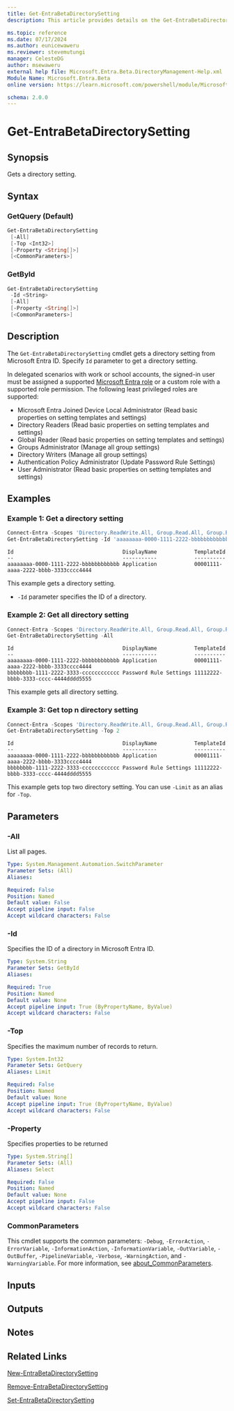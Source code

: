 ```yaml
---
title: Get-EntraBetaDirectorySetting
description: This article provides details on the Get-EntraBetaDirectorySetting command.

ms.topic: reference
ms.date: 07/17/2024
ms.author: eunicewaweru
ms.reviewer: stevemutungi
manager: CelesteDG
author: msewaweru
external help file: Microsoft.Entra.Beta.DirectoryManagement-Help.xml
Module Name: Microsoft.Entra.Beta
online version: https://learn.microsoft.com/powershell/module/Microsoft.Entra.Beta/Get-EntraBetaDirectorySetting

schema: 2.0.0
---
```


# Get-EntraBetaDirectorySetting

## Synopsis

Gets a directory setting.

## Syntax

### GetQuery (Default)

```powershell
Get-EntraBetaDirectorySetting
 [-All]
 [-Top <Int32>]
 [-Property <String[]>]
 [<CommonParameters>]
```

### GetById

```powershell
Get-EntraBetaDirectorySetting
 -Id <String>
 [-All]
 [-Property <String[]>]
 [<CommonParameters>]
```

## Description

The `Get-EntraBetaDirectorySetting` cmdlet gets a directory setting from Microsoft Entra ID. Specify `Id` parameter to get a directory setting.

In delegated scenarios with work or school accounts, the signed-in user must be assigned a supported [Microsoft Entra role](https://learn.microsoft.com/entra/identity/role-based-access-control/permissions-reference) or a custom role with a supported role permission. The following least privileged roles are supported:

- Microsoft Entra Joined Device Local Administrator (Read basic properties on setting templates and settings)
- Directory Readers (Read basic properties on setting templates and settings)
- Global Reader (Read basic properties on setting templates and settings)
- Groups Administrator (Manage all group settings)
- Directory Writers (Manage all group settings)
- Authentication Policy Administrator (Update Password Rule Settings)
- User Administrator (Read basic properties on setting templates and settings)

## Examples

### Example 1: Get a directory setting

```powershell
Connect-Entra -Scopes 'Directory.ReadWrite.All, Group.Read.All, Group.ReadWrite.All'
Get-EntraBetaDirectorySetting -Id 'aaaaaaaa-0000-1111-2222-bbbbbbbbbbbb'
```

```Output
Id                                   DisplayName            TemplateId
--                                   -----------            ----------
aaaaaaaa-0000-1111-2222-bbbbbbbbbbbb Application            00001111-aaaa-2222-bbbb-3333cccc4444
```

This example gets a directory setting.

- `-Id` parameter specifies the ID of a directory.

### Example 2: Get all directory setting

```powershell
Connect-Entra -Scopes 'Directory.ReadWrite.All, Group.Read.All, Group.ReadWrite.All'
Get-EntraBetaDirectorySetting -All
```

```Output
Id                                   DisplayName            TemplateId
--                                   -----------            ----------
aaaaaaaa-0000-1111-2222-bbbbbbbbbbbb Application            00001111-aaaa-2222-bbbb-3333cccc4444
bbbbbbbb-1111-2222-3333-cccccccccccc Password Rule Settings 11112222-bbbb-3333-cccc-4444dddd5555
```

This example gets all directory setting.

### Example 3: Get top n directory setting

```powershell
Connect-Entra -Scopes 'Directory.ReadWrite.All, Group.Read.All, Group.ReadWrite.All'
Get-EntraBetaDirectorySetting -Top 2
```

```Output
Id                                   DisplayName            TemplateId
--                                   -----------            ----------
aaaaaaaa-0000-1111-2222-bbbbbbbbbbbb Application            00001111-aaaa-2222-bbbb-3333cccc4444
bbbbbbbb-1111-2222-3333-cccccccccccc Password Rule Settings 11112222-bbbb-3333-cccc-4444dddd5555
```

This example gets top two directory setting. You can use `-Limit` as an alias for `-Top`.

## Parameters

### -All

List all pages.

```yaml
Type: System.Management.Automation.SwitchParameter
Parameter Sets: (All)
Aliases:

Required: False
Position: Named
Default value: False
Accept pipeline input: False
Accept wildcard characters: False
```

### -Id

Specifies the ID of a directory in Microsoft Entra ID.

```yaml
Type: System.String
Parameter Sets: GetById
Aliases:

Required: True
Position: Named
Default value: None
Accept pipeline input: True (ByPropertyName, ByValue)
Accept wildcard characters: False
```

### -Top

Specifies the maximum number of records to return.

```yaml
Type: System.Int32
Parameter Sets: GetQuery
Aliases: Limit

Required: False
Position: Named
Default value: None
Accept pipeline input: True (ByPropertyName, ByValue)
Accept wildcard characters: False
```

### -Property

Specifies properties to be returned

```yaml
Type: System.String[]
Parameter Sets: (All)
Aliases: Select

Required: False
Position: Named
Default value: None
Accept pipeline input: False
Accept wildcard characters: False
```

### CommonParameters

This cmdlet supports the common parameters: `-Debug`, `-ErrorAction`, `-ErrorVariable`, `-InformationAction`, `-InformationVariable`, `-OutVariable`, `-OutBuffer`, `-PipelineVariable`, `-Verbose`, `-WarningAction`, and `-WarningVariable`. For more information, see [about_CommonParameters](https://go.microsoft.com/fwlink/?LinkID=113216).

## Inputs

## Outputs

## Notes

## Related Links

[New-EntraBetaDirectorySetting](New-EntraBetaDirectorySetting.md)

[Remove-EntraBetaDirectorySetting](Remove-EntraBetaDirectorySetting.md)

[Set-EntraBetaDirectorySetting](Set-EntraBetaDirectorySetting.md)
